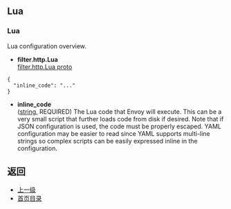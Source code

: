## Lua

### Lua
Lua configuration overview.

- **filter.http.Lua**<br />
[filter.http.Lua proto]()

```
{
  "inline_code": "..."
}
```
- **inline_code**<br />
	([string](https://developers.google.com/protocol-buffers/docs/proto#scalar), REQUIRED) The Lua code that Envoy will execute. This can be a very small script that further loads code from disk if desired. Note that if JSON configuration is used, the code must be properly escaped. YAML configuration may be easier to read since YAML supports multi-line strings so complex scripts can be easily expressed inline in the configuration.



## 返回
- [上一级](../HTTPfilters.md)
- [首页目录](../../../README.md)


